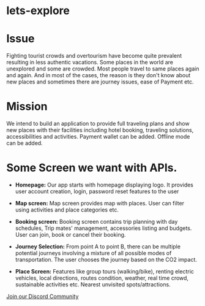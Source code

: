 
# lets-explore

# Issue

Fighting tourist crowds and overtourism have become quite prevalent resulting in less authentic vacations. Some places in the world are unexplored and some are crowded. Most people travel to same places again and again. And in most of the cases, the reason is they don't know about new places and sometimes there are journey issues, ease of Payment etc.

# Mission

We intend to build an application to provide full traveling plans and show new places with their facilities including hotel booking, traveling solutions, accessibilities and activities. Payment wallet can be added. Offline mode can be added.

# Some Screen we want with APIs.
- **Homepage:**
Our app starts with homepage displaying logo. It provides user account creation, login, password reset features to the user

- **Map screen:**
Map screen provides map with places. User can filter using activities and place categories etc.

- **Booking screen:**
Booking screen contains trip planning with day schedules, Trip mates' management, accessories listing and budgets. User can join, book or cancel their booking.

- **Journey Selection:**
From point A to point B, there can be multiple potential journeys involving a mixture of all possible modes of transportation. The user chooses the journey based on the CO2 impact.

- **Place Screen:**
Features like group tours (walking/bike), renting electric vehicles, local directions, routes condition, weather, real time crowd, sustainable activities etc. Nearest unvisited spots/attractions.

[Join our Discord Community](https://discord.gg/Qz5QeJt5Fk)
